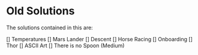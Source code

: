 # Old Solutions

The solutions contained in this are:

[] Temperatures
[] Mars Lander
[] Descent
[] Horse Racing
[] Onboarding
[] Thor
[] ASCII Art
[] There is no Spoon (Medium)
